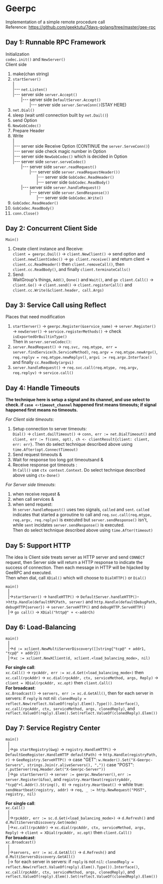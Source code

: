 # Geerpc
Implementation of a simple remote procedure call <br>
Reference: https://github.com/geektutu/7days-golang/tree/master/gee-rpc

## Day 1: Runnable RPC Framework<br> ##
Initialization<br>
`codec.init()` and `NewServer()` <br>
Client side
1. make(chan string)
2. `startServer()`<br>
   |<br>
   |--- `net.Listen()`<br>
   |--- server side `server.Accept()`<br>
   &nbsp;&nbsp;&nbsp;&nbsp;&nbsp;&nbsp;&nbsp;|--- server side `DefaultServer.Accept()`<br>
   &nbsp;&nbsp;&nbsp;&nbsp;&nbsp;&nbsp;&nbsp;&nbsp;&nbsp;&nbsp;&nbsp;&nbsp;&nbsp;&nbsp;|--- server side `server.ServeConn()`(STAY HERE) <br> 
3. `net.Dial()`<br>
4. sleep (wait until connection built by `net.Dail()`)
5. send Option
6. `NewGobCodec()`
7. Prepare Header
8. Write<br>
   |<br>
   |--- server side Receive Option (CONTINUE the `server.ServeConn()`)<br>
   |--- server side check magic number in Option<br>
   |--- server side `NewGobCodec()` which is decided in Option <br>
   |--- server side `server.serveCodec()`<br>
   &nbsp;&nbsp;&nbsp;&nbsp;&nbsp;&nbsp;&nbsp;|--- server side `server.readRequest()`<br>
   &nbsp;&nbsp;&nbsp;&nbsp;&nbsp;&nbsp;&nbsp;&nbsp;&nbsp;&nbsp;&nbsp;&nbsp;&nbsp;&nbsp;|--- server side `server.readRequestHeader())`<br>
   &nbsp;&nbsp;&nbsp;&nbsp;&nbsp;&nbsp;&nbsp;&nbsp;&nbsp;&nbsp;&nbsp;&nbsp;&nbsp;&nbsp;&nbsp;&nbsp;&nbsp;&nbsp;&nbsp;&nbsp;|--- server side `GobCodec.ReadHeader()`<br>
   &nbsp;&nbsp;&nbsp;&nbsp;&nbsp;&nbsp;&nbsp;&nbsp;&nbsp;&nbsp;&nbsp;&nbsp;&nbsp;&nbsp;&nbsp;&nbsp;&nbsp;&nbsp;&nbsp;&nbsp;|--- server side `GobCodec.ReadBody()`<br>
   &nbsp;&nbsp;&nbsp;&nbsp;&nbsp;&nbsp;&nbsp;|--- server side `server.handleRequest()`<br>
   &nbsp;&nbsp;&nbsp;&nbsp;&nbsp;&nbsp;&nbsp;&nbsp;&nbsp;&nbsp;&nbsp;&nbsp;&nbsp;&nbsp;|--- server side `server.SendResponse())`<br>
   &nbsp;&nbsp;&nbsp;&nbsp;&nbsp;&nbsp;&nbsp;&nbsp;&nbsp;&nbsp;&nbsp;&nbsp;&nbsp;&nbsp;&nbsp;&nbsp;&nbsp;&nbsp;&nbsp;&nbsp;|--- server side `GobCodec.Write()`<br>
9. `GobCodec.ReadHeader()`
10. `GobCodec.ReadBody()`
11. `conn.Close()`

## Day 2: Concurrent Client Side <br> ## 
`Main()`<br>
1. Create client instance and Receive: <br>
`client = geerpc.Dail()` -> `client.NewClient()` -> send option and `client.newClientCodec()` -> `go client.receive()` and return client -> `client.cc.ReadHeader()` then `client.removeCall()`, then `client.cc.ReadBody()`, and finally `client.terminateCalls()`<br>
2. Send: <br>
WaitGroup's things, `Add()`, `Done()` and `Wait()`, and `go client.Call()` -> `client.Go()` -> `client.send()` -> `client.registerCall()` and `client.cc.Write(&client.header, call.Args)`

## Day 3: Service Call using Reflect <br> ## 
Places that need modification<br>
1. `startServer()` -> `geerpc.Register(&service_name)` -> `server.Register()` -> `newServer()` -> `service.registerMethods()` -> check `isExportedOrBuiltinType()`<br>
Then in `server.serveCodec()`: <br>
2. `server.ReadRequest()` -> `req.svc, req.mtype, err = server.findService(h.ServiceMethod)`, `req.argv = req.mtype.newArgv()`, `req.replyv = req.mtype.newReplyv()`, `argvi := req.argv.Interface()` and finally `cc.ReadBody(argvi)`
3. `server.handleRequest()` -> `req.svc.call(req.mtype, req.argv, req.replyv)` -> `service.call()`

## Day 4: Handle Timeouts <br> ##
__The technique here is setup a signal and its channel, and use select to check. if `case <-timeout_channel` happened first means timeouts; if signal happened first means no timeouts.__<br>

_For Client side timeouts_: <br>
1. Setup connection to server timeouts: <br>
`Dial()` -> `client.dailTimeout()` -> `conn, err := net.DialTimeout()` and `client, err := f(conn, opt), ch <- clientResult{client: client, err: err}`. Then do select technique described above using `time.After(opt.ConnectTimeout)`
2. Send request timeouts &
3. Wait for response too long got timeoutsand &
4. Receive response got timeouts : <br>
In `Call()` use `ctx context.Context`. Do select technique described above using `ctx-Done()` 

_For Server side timeouts_:<br>
1. when receive request &
2. when call services &
3. when send request:<br>
In `server.handleRequest()` uses two signals, `called` and `sent`. `called` indicates that started a goroutine to call and `req.svc.call(req.mtype, req.argv, req.replyv)` is executed but `server.sendResponse()` isn't, while `sent` incidates `server.sendResponse()` is executed.<br>
Then do select technique described above using `time.After(timeout)`

## Day 5: Support HTTP <br> ##
The idea is Client side treats server as HTTP server and send `CONNECT` request, then Server side will return a HTTP response to indicate the success of connection. Then each message in HTTP will be hijacked by GeeRPC and executed.<br>
Then when dial, call `XDial()` which will choose to `DialHTTP()` or `Dial()`

`main()`<br>
        &nbsp;&nbsp;|<br>
        &nbsp;&nbsp;|->`startServer()` -> `handleHTTP()` -> `DefaultServer.handleHTTP()`->`http.Handle(defaultRPCPath, server)` and `http.Handle(defaultDebugPath, debugHTTP{server})` -> `server.ServeHTTP()` and `debugHTTP.ServeHTTP()` <br>
        &nbsp;&nbsp;|-> `go call()` -> `XDial("http@" + <-addrCh)`

## Day 6: Load-Balancing <br> ##
`main()`<br>
        &nbsp;&nbsp;|<br>
        &nbsp;&nbsp;|->`d := xclient.NewMultiServerDiscovery([]string{"tcp@" + addr1, "tcp@" + addr2})`<br>
        &nbsp;&nbsp;|->`xc := xclient.NewXClient(d, xclient.<load_balancing_mode>, nil)`<br>
        
__For single call__: <br>
`xc.Call()` -> `rpcAddr, err := xc.d.Get(<load_balancing_mode>)` then `xc.call(rpcAddr)` -> `xc.dial(rpcAddr, ctx, serviceMethod, args, Reply)` -> `client = XDial(rpcAddr, xc.opt)` then `client.Call()` <br>
__For broadcast__: <br>
`xc.Broadcast()` -> `servers, err := xc.d.GetAll()`, then for each server in servers: if `reply` is not nil: `clonedReply = reflect.New(reflect.ValueOf(reply).Elem().Type()).Interface()`, `xc.call(rpcAddr, ctx, serviceMethod, args, clonedReply)`, and `reflect.ValueOf(reply).Elem().Set(reflect.ValueOf(clonedReply).Elem())`

## Day 7: Service Registry Center <br> ##

`main()`<br>
        &nbsp;&nbsp;|<br>
        &nbsp;&nbsp;|->`go startRegistry(&wg)` -> `registry.HandleHTTP()` -> `DefaultGeeRegister.HandleHTTP defaultPath)` -> `http.Handle(registryPath, r)` -> `GeeRegistry.ServeHTTP()` -> case "GET": `w.Header().Set("X-Geerpc-Servers", strings.Join(r.aliveServers(), ","))` case "POST": `r.putServer(req.Header.Get("X-Geerpc-Server"))` <br>
        &nbsp;&nbsp;|->`go startServer()` -> `server := geerpc.NewServer()`, `err := server.Register(&foo)`, and `registry.Heartbeat(registryAddr, "tcp@"+l.Addr().String(), 0)` -> `registry.Heartbeat()` -> while true: `sendHeartbeat(registry, addr)` -> `req, _ := http.NewRequest("POST", registry, nil)` <br>

__For single call__: <br>
`xc.Call()` <br>
&nbsp;&nbsp;|<br>
&nbsp;&nbsp;|->`rpcAddr, err := sc.d.Get(<load_balancing_mode>)` -> `d.Refresh()` and `d.MultiServersDiscovery.Get(mode)`<br>
&nbsp;&nbsp;|->`xc.call(rpcAddr)` -> `xc.dial(rpcAddr, ctx, serviceMethod, args, Reply)` -> `client = XDial(rpcAddr, xc.opt)` then `client.Call()` <br>
__For broadcast__: <br>
`xc.Broadcast()` <br>
&nbsp;&nbsp;|<br>
&nbsp;&nbsp;|->`servers, err := xc.d.GetAll()` -> `d.Refresh()` and `d.MultiServersDiscovery.GetAll()`<br>
&nbsp;&nbsp;|-> for each server in servers: if `reply` is not `nil`: `clonedReply = reflect.New(reflect.ValueOf(reply).Elem().Type()).Interface()`, `xc.call(rpcAddr, ctx, serviceMethod, args, clonedReply)`, and `reflect.ValueOf(reply).Elem().Set(reflect.ValueOf(clonedReply).Elem())`

